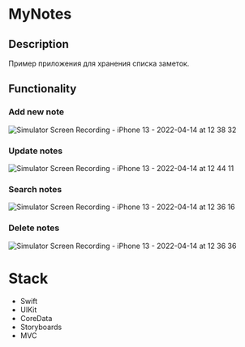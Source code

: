 # MyNotes

## Description

Пример приложения для хранения списка заметок.

## Functionality

### Add new note

![Simulator Screen Recording - iPhone 13 - 2022-04-14 at 12 38 32](https://user-images.githubusercontent.com/72994567/163358648-20e1174a-6773-44fd-b344-9d0a49574977.gif)

### Update notes

![Simulator Screen Recording - iPhone 13 - 2022-04-14 at 12 44 11](https://user-images.githubusercontent.com/72994567/163359322-88e35664-0837-4f6d-8cc5-5e19ef5703ca.gif)

### Search notes

![Simulator Screen Recording - iPhone 13 - 2022-04-14 at 12 36 16](https://user-images.githubusercontent.com/72994567/163358914-e2ba85ee-0d23-46b5-828b-9e6666c525a2.gif)

### Delete notes

![Simulator Screen Recording - iPhone 13 - 2022-04-14 at 12 36 36](https://user-images.githubusercontent.com/72994567/163359027-12597f07-5a29-48b5-a054-07eae5c09152.gif)

# Stack

- Swift
- UIKit
- CoreData
- Storyboards
- MVC
